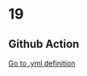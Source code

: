 # 19

## Github Action

[Go to .yml definition](../../.github/workflows/19-github-action-to-push-to-azure-container-registry.yml)